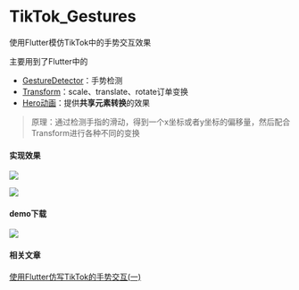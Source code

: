 # TikTok_Gestures

使用Flutter模仿TikTok中的手势交互效果

主要用到了Flutter中的

- [GestureDetector](https://flutterchina.club/gestures/)：手势检测
- [Transform](https://book.flutterchina.club/chapter5/transform.html)：scale、translate、rotate订单变换
- [Hero动画](https://book.flutterchina.club/chapter9/hero.html)：提供**共享元素转换**的效果

> 原理：通过检测手指的滑动，得到一个x坐标或者y坐标的偏移量，然后配合Transform进行各种不同的变换

#### 实现效果

![](https://media.giphy.com/media/Y0nMQwaOg14vWmwQDz/giphy.gif)

![](https://media.giphy.com/media/hVaGnlmHEUt5rh08mB/giphy.gif)



#### demo下载



![](https://upload-images.jianshu.io/upload_images/3722695-0a20ae3be3ab6bf8.png?imageMogr2/auto-orient/strip%7CimageView2/2/w/1240)



#### 相关文章

[使用Flutter仿写TikTok的手势交互(一)](https://mp.weixin.qq.com/s?__biz=Mzg3NTA2NTE4Mg==&mid=2247483735&idx=1&sn=3bd27e18d4756ea9b2e40946d6430f86&chksm=cec67b66f9b1f270a91032923f13f9e4c09209977ac8261ed40af1e2b98835bdf11c7904af4a&token=1288983233&lang=zh_CN#rd)

























